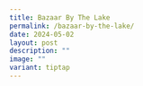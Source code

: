 ```yaml
---
title: Bazaar By The Lake
permalink: /bazaar-by-the-lake/
date: 2024-05-02
layout: post
description: ""
image: ""
variant: tiptap
---
```

